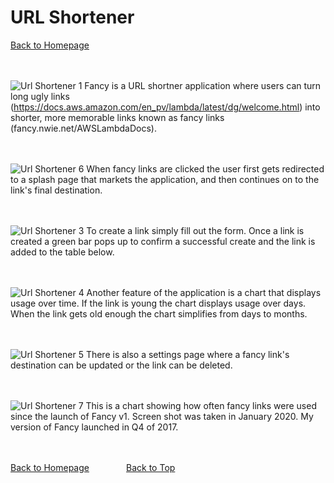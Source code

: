 # URL Shortener
[Back to Homepage](index.md)
<br />
<br />
<br />

![Url Shortener 1](/fancy/1-home-page.png)
Fancy is a URL shortner application where users can turn long ugly links (https://docs.aws.amazon.com/en_pv/lambda/latest/dg/welcome.html) into shorter, more memorable links known as fancy links (fancy.nwie.net/AWSLambdaDocs).
<br />
<br />
<br />

![Url Shortener 6](/fancy/6-redirect-screen.png)
When fancy links are clicked the user first gets redirected to a splash page that markets the application, and then continues on to the link's final destination.
<br />
<br />
<br />

<!-- ![Url Shortener 2](/fancy/2-create-link.png)
<br />
<br />
<br /> -->

![Url Shortener 3](/fancy/3-link-created.png)
To create a link simply fill out the form. Once a link is created a green bar pops up to confirm a successful  create and the link is added to the table below.
<br />
<br />
<br />

![Url Shortener 4](/fancy/4-link-analytics.png)
Another feature of the application is a chart that displays usage over time. If the link is young the chart displays usage over days. When the link gets old enough the chart simplifies from days to months.
<br />
<br />
<br />

![Url Shortener 5](/fancy/5-link-settings.png)
There is also a settings page where a fancy link's destination can be updated or the link can be deleted.
<br />
<br />
<br />

![Url Shortener 7](/fancy/7-usage.png)
This is a chart showing how often fancy links were used since the launch of Fancy v1. Screen shot was taken in January 2020. My version of Fancy launched in Q4 of 2017.
<br />
<br />
<br />

[Back to Homepage](index.md)
&nbsp;&nbsp;&nbsp;&nbsp;&nbsp;&nbsp;&nbsp;&nbsp;&nbsp;&nbsp;&nbsp;&nbsp;&nbsp;
[Back to Top](#url-shortener)
